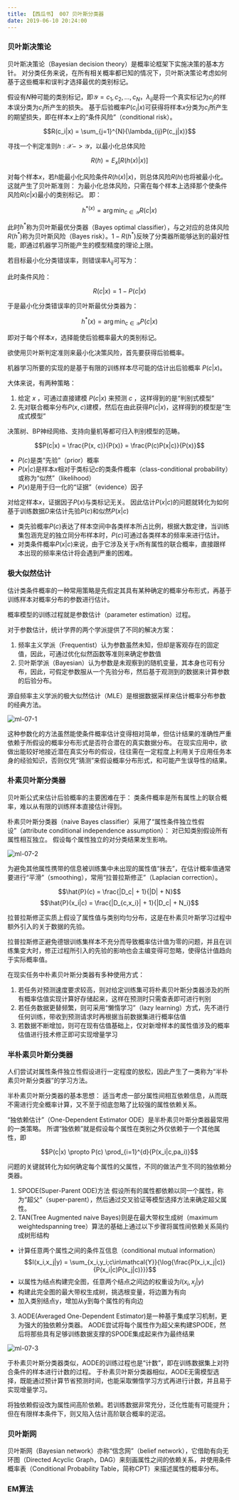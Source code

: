 ```yaml
---
title: 【西瓜书】 007 贝叶斯分类器
date: 2019-06-10 20:24:00
---
```


### 贝叶斯决策论

贝叶斯决策论（Bayesian decision theory）是概率论框架下实施决策的基本方针。
对分类任务来说，在所有相关概率都已知的情况下，贝叶斯决策论考虑如何基于这些概率和误判才选择最优的类别标记。

假设有$N$种可能的类别标记，即$\mathcal{Y} = {c_1, c_2, ..., c_N}$，$\lambda_{ij}$是将一个真实标记为$c_j$的样本误分类为$c_i$所产生的损失。
基于后验概率$P(c_i|x)$可获得将样本$x$分类为$c_i$所产生的期望损失，即在样本$x$上的“条件风险”（conditional risk）。

$$R(c_i|x) = \sum_{j=1}^{N}{\lambda_{ij}P(c_j|x)}$$

寻找一个判定准则$h: \mathcal{X} -> \mathcal{Y}$，以最小化总体风险

$$R(h) = E_x[R(h(x)|x)]$$

对每个样本$x$，若$h$能最小化风险条件$R(h(x)|x)$，则总体风险$R(h)$也将被最小化。
这就产生了贝叶斯准则：
为最小化总体风险，只需在每个样本上选择那个使条件风险$R(c|x)$最小的类别标记。
即：

$$h^{\ast(x)} = \arg\min_{c \in \mathcal{Y}}{R(c|x)}$$

此时$h^\ast$称为贝叶斯最优分类器（Bayes optimal classifier），与之对应的总体风险$R(h^\ast)$称为贝叶斯风险（Bayes risk）。$1 - R(h^\ast)$反映了分类器所能够达到的最好性能，即通过机器学习所能产生的模型精度的理论上限。

若目标最小化分类错误率，则错误率$\lambda_{ij}$可写为：

<!-- $$ \lambda_{ij} = \left \{ \begin{array}{rcl} 0, & if i = j \\
1, & otherwise,\end{array} \right $$ -->

此时条件风险：

$$R(c|x) = 1 - P(c|x)$$

于是最小化分类错误率的贝叶斯最优分类器为：

$$h^\ast(x) = \arg\min_{c \in \mathcal{Y}}{P(c|x)}$$

即对于每个样本$x$，选择能使后验概率最大的类别标记。



欲使用贝叶斯判定准则来最小化决策风险，首先要获得后验概率。

机器学习所要的实现的是基于有限的训练样本尽可能的估计出后验概率 $P(c|x)$。

大体来说，有两种策略：
1. 给定 $x$ ，可通过直接建模 $P(c|x)$ 来预测 $c$ ，这样得到的是“判别式模型”
2. 先对联合概率分布$P(x, c)$建模，然后在由此获得$P(c|x)$，这样得到的模型是“生成式模型”

决策树、BP神经网络、支持向量机等都可归入判别模型的范畴。


$$P(c|x) = \frac{P(x, c)}{P(x)} = \frac{P(c)P(x|c)}{P(x)}$$

* $P(c)$是类“先验”（prior）概率
* $P(x|c)$是样本$x$相对于类标记$c$的类条件概率（class-conditional probability）或称为“似然”（likelihood）
* $P(x)$是用于归一化的“证据”（evidence）因子

对给定样本$x$，证据因子$P(x)$与类标记无关。
因此估计$P(x|c)$的问题就转化为如何基于训练数据$D$来估计先验$P(c)$和似然$P(x|c)$

* 类先验概率$P(c)$表达了样本空间中各类样本所占比例，根据大数定律，当训练集包涵充足的独立同分布样本时，$P(c)$可通过各类样本的频率来进行估计。
* 对类条件概率$P(x|c)$来说，由于它涉及关于$x$所有属性的联合概率，直接跟样本出现的频率来估计将会遇到严重的困难。


### 极大似然估计

估计类条件概率的一种常用策略是先假定其具有某种确定的概率分布形式，再基于训练样本对概率分布的参数进行估计。

概率模型的训练过程就是参数估计（parameter estimation）过程。

对于参数估计，统计学界的两个学派提供了不同的解决方案：
1. 频率主义学派（Frequentist）认为参数虽然未知，但却是客观存在的固定值，因此，可通过优化似然函数等准则来确定参数值
2. 贝叶斯学派（Bayesian）认为参数是未观察到的随机变量，其本身也可有分布，因此，可假定参数服从一个先验分布，然后基于观测到的数据来计算参数的后验分布。


源自频率主义学派的极大似然估计（MLE）是根据数据采样来估计概率分布参数的经典方法。

![ml-07-1](/images/machine-learning/ml7.1.jpeg)

这种参数化的方法虽然能使条件概率估计变得相对简单，但估计结果的准确性严重依赖于所假设的概率分布形式是否符合潜在的真实数据分布。
在现实应用中，欲做出能较好地接近潜在真实分布的假设，往往需在一定程度上利用关于应用任务本身的经验知识，否则仅凭“猜测”来假设概率分布形式，和可能产生误导性的结果。


### 朴素贝叶斯分类器

贝叶斯公式来估计后验概率的主要困难在于：
类条件概率是所有属性上的联合概率，难以从有限的训练样本直接估计得到。

朴素贝叶斯分类器（naive Bayes classifier）采用了“属性条件独立性假设”（attribute conditional independence assumption）：
对已知类别假设所有属性相互独立。
假设每个属性独立的对分类结果发生影响。

![ml-07-2](/images/machine-learning/ml7.2.jpeg)

为避免其他属性携带的信息被训练集中未出现的属性值“抹去”，在估计概率值通常要进行“平滑”（smoothing），常用“拉普拉斯修正”（Laplacian correction）。

$$\hat{P}(c) = \frac{|D_c| + 1}{|D| + N}$$
$$\hat{P}(x_i|c) = \frac{|D_{c,x_i}| + 1}{|D_c| + N_i}$$

拉普拉斯修正实质上假设了属性值与类别均匀分布，这是在朴素贝叶斯学习过程中额外引入的关于数据的先验。

拉普拉斯修正避免德银训练集样本不充分而导致概率估计值为零的问题，并且在训练集变大时，修正过程所引入的先验的影响也会主编变得可忽略，使得估计值趋向于实际概率值。


在现实任务中朴素贝叶斯分类器有多种使用方式：
1. 若任务对预测速度要求较高，则对给定训练集可将朴素贝叶斯分类器涉及的所有概率估值实现计算好存储起来，这样在预测时只需查表即可进行判别
2. 若任务数据更替频繁，则可采用“懒惰学习”（lazy learning）方式，先不进行任何训练，带收到预测请求时再根据当前数据集进行概率估值
3. 若数据不断增加，则可在现有估值基础上，仅对新增样本的属性值涉及的概率估值进行技术修正即可实现增量学习


### 半朴素贝叶斯分类器

人们尝试对属性条件独立性假设进行一定程度的放松，因此产生了一类称为“半朴素贝叶斯分类器”的学习方法。

半朴素贝叶斯分类器的基本思想：
适当考虑一部分属性间相互依赖信息，从而既不需进行完全概率计算，又不至于彻底忽略了比较强的属性依赖关系。

“独依赖估计”（One-Dependent Estimator ODE）是半朴素贝叶斯分类器最常用的一类策略。
所谓“独依赖”就是假设每个属性在类别之外仅依赖于一个其他属性，即

$$P(c|x) \propto P(c) \prod_{i=1}^{d}{P(x_i|c,pa_i)}$$

问题的关键就转化为如何确定每个属性的父属性，不同的做法产生不同的独依赖分类器。
1. SPODE(Super-Parent ODE)方法 假设所有的属性都依赖以同一个属性，称为“超父”（super-parent），然后通过交叉验证等模型选择方法来确定超父属性。
2. TAN(Tree Augmented naive Bayes)则是在最大带权生成树（maximum weightedspanning tree）算法的基础上通过以下步骤将属性间依赖关系简约成树形结构
  * 计算任意两个属性之间的条件互信息（conditional mutual information）
  $$I(x_i,x_j|y) = \sum_{x_i,y_i;c\in\mathcal{Y}}{\log{\frac{P(x_i,x_j|c)}{P(x_i|c)P(x_j|c)}}}$$
  * 以属性为结点构建完全图，任意两个结点之间边的权重设为$I(x_i,x_j|y)$
  * 构建此完全图的最大带权生成树，挑选根变量，将边置为有向
  * 加入类别结点y，增加从y到每个属性的有向边
3. AODE(Averaged One-Dependent Estimator)是一种基于集成学习机制，更为强大的独依赖分类器。
AODE尝试将每个属性作为超父来构建SPODE，然后将那些具有足够训练数据支撑的SPODE集成起来作为最终结果

![ml-07-3](/images/machine-learning/ml7.3.jpeg)

于朴素贝叶斯分类器类似，AODE的训练过程也是“计数”，即在训练数据集上对符合条件的样本进行计数的过程。
于朴素贝叶斯分类器相似，AODE无需模型选择，既能通过预计算节省预测时间，也能采取懒惰学习方式再进行计数，并且易于实现增量学习。


将独依赖假设改为属性间高阶依赖。若训练数据非常充分，泛化性能有可能提升；但在有限样本条件下，则又陷入估计高阶联合概率的泥沼。


### 贝叶斯网

贝叶斯网（Bayesian network）亦称“信念网”（belief network），它借助有向无环图（Directed Acyclic Graph，DAG）来刻画属性之间的依赖关系，并使用条件概率表（Conditional Probability Table，简称CPT）来描述属性的概率分布。





### EM算法
